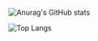 ![Anurag's GitHub stats](https://github-readme-stats.vercel.app/api?username=Uks98&theme=github_dark&show_icons=true)

![Top Langs](https://github-readme-stats.vercel.app/api/top-langs/?username=6810779s&layout=compact&theme=tokyonight)
